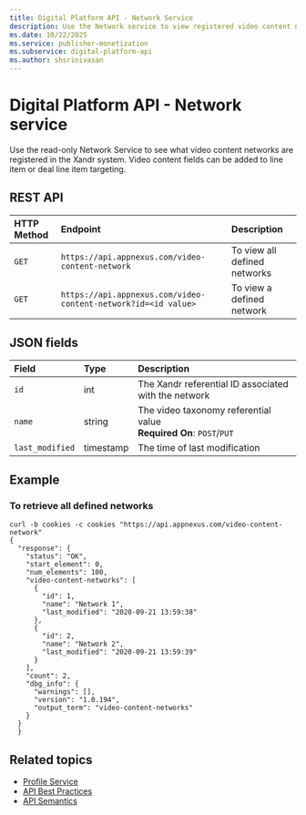 ```yaml
---
title: Digital Platform API - Network Service
description: Use the Network service to view registered video content networks and add video content fields to line item or deal line item targeting.
ms.date: 10/22/2025
ms.service: publisher-monetization
ms.subservice: digital-platform-api
ms.author: shsrinivasan
---
```


# Digital Platform API - Network service

Use the read-only Network Service to see what video content networks are registered in the Xandr system. Video content fields can be added to line item or deal line item targeting.

## REST API

| HTTP Method | Endpoint | Description  |
|:---|:---|:---|
| `GET` | `https://api.appnexus.com/video-content-network` | To view all defined networks |
| `GET` | `https://api.appnexus.com/video-content-network?id=<id value>` | To view a defined network |

## JSON fields

| Field | Type | Description  |
|:---|:---|:---|
| `id` | int | The Xandr referential ID associated with the network |
| `name` | string | The video taxonomy referential value<br>**Required On**: `POST`/`PUT` |
| `last_modified` | timestamp | The time of last modification |

## Example

### To retrieve all defined networks

```
curl -b cookies -c cookies "https://api.appnexus.com/video-content-network"
{
  "response": {
    "status": "OK",
    "start_element": 0,
    "num_elements": 100,
    "video-content-networks": [
      {
        "id": 1,
        "name": "Network 1",
        "last_modified": "2020-09-21 13:59:38"
      },
      {
        "id": 2,
        "name": "Network 2",
        "last_modified": "2020-09-21 13:59:39"
      }
    ],
    "count": 2,
    "dbg_info": {
      "warnings": [],
      "version": "1.0.194",
      "output_term": "video-content-networks"
    }
  }
  }
```

## Related topics

- [Profile Service](./profile-service.md)
- [API Best Practices](./api-best-practices.md)
- [API Semantics](./api-semantics.md)
